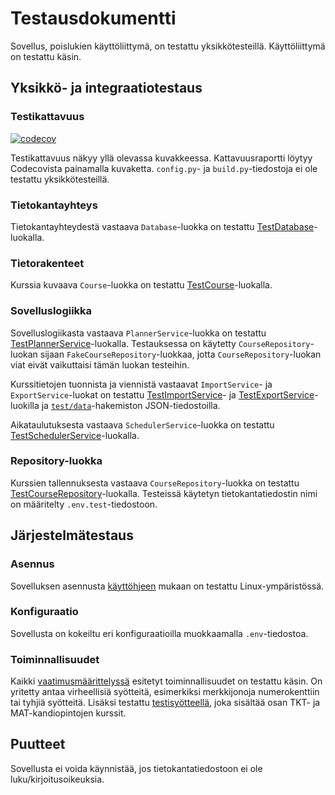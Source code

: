 # Testausdokumentti

Sovellus, poislukien käyttöliittymä, on testattu yksikkötesteillä.
Käyttöliittymä on testattu käsin.

## Yksikkö- ja integraatiotestaus

### Testikattavuus

[![codecov](https://codecov.io/gh/TheJiahao/study-planner/branch/main/graph/badge.svg?token=VSQHAACB32)](https://codecov.io/gh/TheJiahao/study-planner)

Testikattavuus näkyy yllä olevassa kuvakkeessa. Kattavuusraportti löytyy Codecovista painamalla kuvaketta.
`config.py`- ja `build.py`-tiedostoja ei ole testattu yksikkötesteillä.

### Tietokantayhteys

Tietokantayhteydestä vastaava `Database`-luokka on testattu [TestDatabase](https://github.com/TheJiahao/study-planner/blob/main/src/tests/lib/test_database.py)-luokalla.

### Tietorakenteet

Kurssia kuvaava `Course`-luokka on testattu [TestCourse](https://github.com/TheJiahao/study-planner/blob/main/src/tests/entities/test_course.py)-luokalla.

### Sovelluslogiikka

Sovelluslogiikasta vastaava `PlannerService`-luokka on testattu [TestPlannerService](https://github.com/TheJiahao/study-planner/blob/main/src/tests/services/test_planner_service.py)-luokalla.
Testauksessa on käytetty `CourseRepository`-luokan sijaan `FakeCourseRepository`-luokkaa, jotta `CourseRepository`-luokan viat eivät vaikuttaisi tämän luokan testeihin.

Kurssitietojen tuonnista ja viennistä vastaavat `ImportService`- ja `ExportService`-luokat on testattu [TestImportService](https://github.com/TheJiahao/study-planner/blob/main/src/tests/services/test_import_service.py)- ja [TestExportService](https://github.com/TheJiahao/study-planner/blob/main/src/tests/services/test_export_service.py)-luokilla ja [`test/data`](https://github.com/TheJiahao/study-planner/tree/main/src/tests/data)-hakemiston JSON-tiedostoilla.

Aikataulutuksesta vastaava `SchedulerService`-luokka on testattu [TestSchedulerService](https://github.com/TheJiahao/study-planner/blob/main/src/tests/services/test_scheduler_service.py)-luokalla.

### Repository-luokka

Kurssien tallennuksesta vastaava `CourseRepository`-luokka on testattu [TestCourseRepository](https://github.com/TheJiahao/study-planner/blob/main/src/tests/repositories/test_course_repository.py)-luokalla.
Testeissä käytetyn tietokantatiedostin nimi on määritelty `.env.test`-tiedostoon.

## Järjestelmätestaus

### Asennus

Sovelluksen asennusta [käyttöhjeen](dokumentaatio/kaytto-ohje.md) mukaan on testattu Linux-ympäristössä.

### Konfiguraatio

Sovellusta on kokeiltu eri konfiguraatioilla muokkaamalla `.env`-tiedostoa.

### Toiminnallisuudet

Kaikki [vaatimusmäärittelyssä](vaatimusmaarittely.md) esitetyt toiminnallisuudet on testattu käsin.
On yritetty antaa virheellisiä syötteitä, esimerkiksi merkkijonoja numerokenttiin tai tyhjiä syötteitä.
Lisäksi testattu [testisyötteellä](https://github.com/TheJiahao/study-planner/blob/main/src/tests/data/sample_realistic.json), joka sisältää osan TKT- ja MAT-kandiopintojen kurssit.

## Puutteet

Sovellusta ei voida käynnistää, jos tietokantatiedostoon ei ole luku/kirjoitusoikeuksia.
